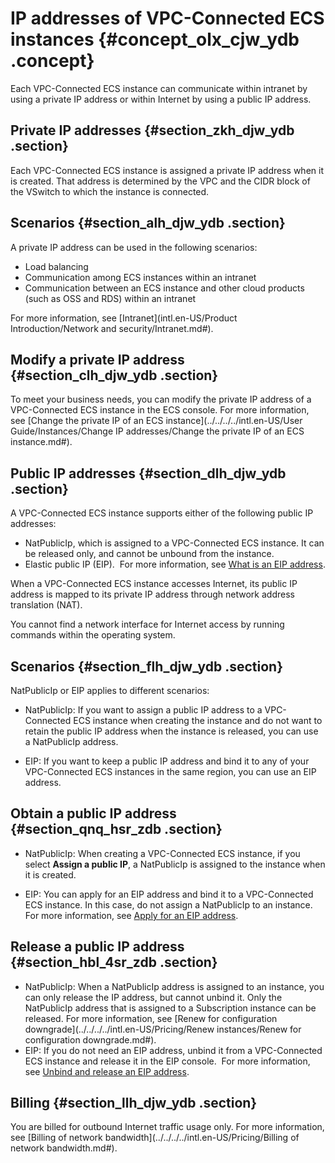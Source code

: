 # IP addresses of VPC-Connected ECS instances {#concept_olx_cjw_ydb .concept}

Each VPC-Connected ECS instance can communicate within intranet by using a private IP address or within Internet by using a public IP address.

## Private IP addresses {#section_zkh_djw_ydb .section}

Each VPC-Connected ECS instance is assigned a private IP address when it is created. That address is determined by the VPC and the CIDR block of the VSwitch to which the instance is connected.

## Scenarios {#section_alh_djw_ydb .section}

A private IP address can be used in the following scenarios:

-   Load balancing
-   Communication among ECS instances within an intranet
-   Communication between an ECS instance and other cloud products \(such as OSS and RDS\) within an intranet

For more information, see [Intranet](intl.en-US/Product Introduction/Network and security/Intranet.md#).

## Modify a private IP address {#section_clh_djw_ydb .section}

To meet your business needs, you can modify the private IP address of a VPC-Connected ECS instance in the ECS console. For more information, see [Change the private IP of an ECS instance](../../../../intl.en-US/User Guide/Instances/Change IP addresses/Change the private IP of an ECS instance.md#).

## Public IP addresses {#section_dlh_djw_ydb .section}

A VPC-Connected ECS instance supports either of the following public IP addresses:

-   NatPublicIp, which is assigned to a VPC-Connected ECS instance. It can be released only, and cannot be unbound from the instance.
-   Elastic public IP \(EIP\).  For more information, see [What is an EIP address](https://www.alibabacloud.com/help/doc-detail/32321.htm).

When a VPC-Connected ECS instance accesses Internet, its public IP address is mapped to its private IP address through network address translation \(NAT\). 

You cannot find a network interface for Internet access by running commands within the operating system.

## Scenarios {#section_flh_djw_ydb .section}

NatPublicIp or EIP applies to different scenarios:

-   NatPublicIp: If you want to assign a public IP address to a VPC-Connected ECS instance when creating the instance and do not want to retain the public IP address when the instance is released, you can use a NatPublicIp address.

-   EIP: If you want to keep a public IP address and bind it to any of your VPC-Connected ECS instances in the same region, you can use an EIP address.


## Obtain a public IP address {#section_qnq_hsr_zdb .section}

-   NatPublicIp: When creating a VPC-Connected ECS instance, if you select **Assign a public IP**, a NatPublicIp is assigned to the instance when it is created.

-   EIP: You can apply for an EIP address and bind it to a VPC-Connected ECS instance. In this case, do not assign a NatPublicIp to an instance.  For more information, see [Apply for an EIP address](https://www.alibabacloud.com/help/doc-detail/65203.htm).


## Release a public IP address {#section_hbl_4sr_zdb .section}

-   NatPublicIp: When a NatPublicIp address is assigned to an instance, you can only release the IP address, but cannot unbind it. Only the NatPublicIp address that is assigned to a Subscription instance can be released. For more information, see [Renew for configuration downgrade](../../../../intl.en-US/Pricing/Renew instances/Renew for configuration downgrade.md#).
-   EIP: If you do not need an EIP address, unbind it from a VPC-Connected ECS instance and release it in the EIP console.  For more information, see [Unbind and release an EIP address](https://www.alibabacloud.com/help/doc-detail/65204.htm).

## Billing {#section_llh_djw_ydb .section}

You are billed for outbound Internet traffic usage only. For more information, see [Billing of network bandwidth](../../../../intl.en-US/Pricing/Billing of network bandwidth.md#).

